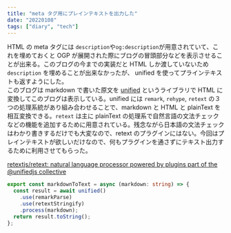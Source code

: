 ```yaml
---
title: "meta タグ用にプレインテキストを出力した"
date: "20220108"
tags: ["diary", "tech"]
---
```


HTML の meta タグには `description`や`og:description`が用意されていて、これを埋めておくと OGP が展開された際にブログの冒頭部分などを表示させることが出来る。このブログの今までの実装だと HTML しか渡していないため `description` を埋めることが出来なかったが、 unified を使ってプラインテキストも返すようにした。  
このブログは markdown で書いた原文を [unified](https://github.com/unifiedjs/unified) というライブラリで HTML に変換してこのブログは表示している。unified には `remark`, `rehype`, `retext` の３つの処理系統があり組み合わせることで、markdown と HTML と plainText を相互変換できる。`retext` は主に plainText の処理系で自然言語の文法チェックなどの機能を追加するために用意されている。残念ながら日本語の文法チェックはわかり書きするだけでも大変なので、retext のプラグインにはない。今回はプレインテキストが欲しいだけなので、何もプラグインを通さずにテキスト出力するために利用させてもらった。

[retextjs/retext: natural language processor powered by plugins part of the @unifiedjs collective](https://github.com/retextjs/retext)

```ts
export const markdownToText = async (markdown: string) => {
  const result = await unified()
    .use(remarkParse)
    .use(retextStringify)
    .process(markdown);
  return result.toString();
};
```
